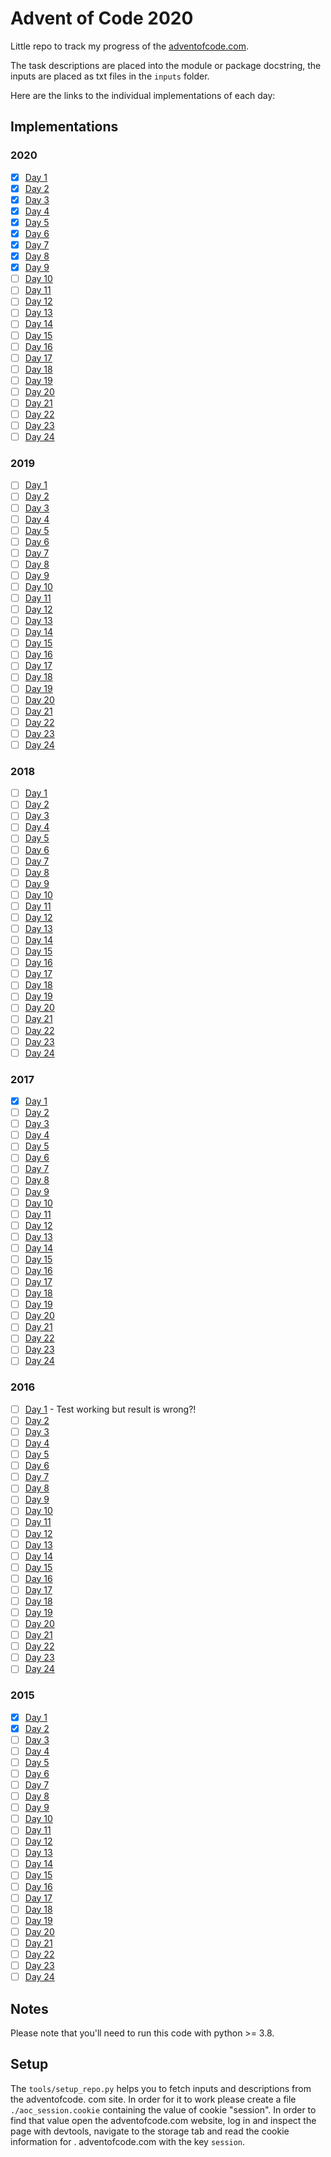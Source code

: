 # Advent of Code 2020

Little repo to track my progress of the [adventofcode.com](https://adventofcode.com).

The task descriptions are placed into the module or package docstring, the inputs are placed
as txt files in the `inputs` folder.

Here are the links to the individual implementations of each day:

## Implementations

### 2020

- [x] [Day 1](year2020/day1/)
- [x] [Day 2](year2020/day2/)
- [x] [Day 3](year2020/day3/)
- [x] [Day 4](year2020/day4/)
- [x] [Day 5](year2020/day5/)
- [x] [Day 6](year2020/day6/)
- [x] [Day 7](year2020/day7/)
- [x] [Day 8](year2020/day8/)
- [x] [Day 9](year2020/day9/)
- [ ] [Day 10](year2020/day10/)
- [ ] [Day 11](year2020/day11/)
- [ ] [Day 12](year2020/day12/)
- [ ] [Day 13](year2020/day13/)
- [ ] [Day 14](year2020/day14/)
- [ ] [Day 15](year2020/day15/)
- [ ] [Day 16](year2020/day16/)
- [ ] [Day 17](year2020/day17/)
- [ ] [Day 18](year2020/day18/)
- [ ] [Day 19](year2020/day19/)
- [ ] [Day 20](year2020/day20/)
- [ ] [Day 21](year2020/day21/)
- [ ] [Day 22](year2020/day22/)
- [ ] [Day 23](year2020/day23/)
- [ ] [Day 24](year2020/day24/)

### 2019

- [ ] [Day 1](year2019/day1/)
- [ ] [Day 2](year2019/day2/)
- [ ] [Day 3](year2019/day3/)
- [ ] [Day 4](year2019/day4/)
- [ ] [Day 5](year2019/day5/)
- [ ] [Day 6](year2019/day6/)
- [ ] [Day 7](year2019/day7/)
- [ ] [Day 8](year2019/day8/)
- [ ] [Day 9](year2019/day9/)
- [ ] [Day 10](year2019/day10/)
- [ ] [Day 11](year2019/day11/)
- [ ] [Day 12](year2019/day12/)
- [ ] [Day 13](year2019/day13/)
- [ ] [Day 14](year2019/day14/)
- [ ] [Day 15](year2019/day15/)
- [ ] [Day 16](year2019/day16/)
- [ ] [Day 17](year2019/day17/)
- [ ] [Day 18](year2019/day18/)
- [ ] [Day 19](year2019/day19/)
- [ ] [Day 20](year2019/day20/)
- [ ] [Day 21](year2019/day21/)
- [ ] [Day 22](year2019/day22/)
- [ ] [Day 23](year2019/day23/)
- [ ] [Day 24](year2019/day24/)

### 2018

- [ ] [Day 1](year2018/day1/)
- [ ] [Day 2](year2018/day2/)
- [ ] [Day 3](year2018/day3/)
- [ ] [Day 4](year2018/day4/)
- [ ] [Day 5](year2018/day5/)
- [ ] [Day 6](year2018/day6/)
- [ ] [Day 7](year2018/day7/)
- [ ] [Day 8](year2018/day8/)
- [ ] [Day 9](year2018/day9/)
- [ ] [Day 10](year2018/day10/)
- [ ] [Day 11](year2018/day11/)
- [ ] [Day 12](year2018/day12/)
- [ ] [Day 13](year2018/day13/)
- [ ] [Day 14](year2018/day14/)
- [ ] [Day 15](year2018/day15/)
- [ ] [Day 16](year2018/day16/)
- [ ] [Day 17](year2018/day17/)
- [ ] [Day 18](year2018/day18/)
- [ ] [Day 19](year2018/day19/)
- [ ] [Day 20](year2018/day20/)
- [ ] [Day 21](year2018/day21/)
- [ ] [Day 22](year2018/day22/)
- [ ] [Day 23](year2018/day23/)
- [ ] [Day 24](year2018/day24/)

### 2017

- [x] [Day 1](year2017/day1/)
- [ ] [Day 2](year2017/day2/)
- [ ] [Day 3](year2017/day3/)
- [ ] [Day 4](year2017/day4/)
- [ ] [Day 5](year2017/day5/)
- [ ] [Day 6](year2017/day6/)
- [ ] [Day 7](year2017/day7/)
- [ ] [Day 8](year2017/day8/)
- [ ] [Day 9](year2017/day9/)
- [ ] [Day 10](year2017/day10/)
- [ ] [Day 11](year2017/day11/)
- [ ] [Day 12](year2017/day12/)
- [ ] [Day 13](year2017/day13/)
- [ ] [Day 14](year2017/day14/)
- [ ] [Day 15](year2017/day15/)
- [ ] [Day 16](year2017/day16/)
- [ ] [Day 17](year2017/day17/)
- [ ] [Day 18](year2017/day18/)
- [ ] [Day 19](year2017/day19/)
- [ ] [Day 20](year2017/day20/)
- [ ] [Day 21](year2017/day21/)
- [ ] [Day 22](year2017/day22/)
- [ ] [Day 23](year2017/day23/)
- [ ] [Day 24](year2017/day24/)

### 2016

- [ ] [Day 1](year2016/day1/) - Test working but result is wrong?!
- [ ] [Day 2](year2016/day2/)
- [ ] [Day 3](year2016/day3/)
- [ ] [Day 4](year2016/day4/)
- [ ] [Day 5](year2016/day5/)
- [ ] [Day 6](year2016/day6/)
- [ ] [Day 7](year2016/day7/)
- [ ] [Day 8](year2016/day8/)
- [ ] [Day 9](year2016/day9/)
- [ ] [Day 10](year2016/day10/)
- [ ] [Day 11](year2016/day11/)
- [ ] [Day 12](year2016/day12/)
- [ ] [Day 13](year2016/day13/)
- [ ] [Day 14](year2016/day14/)
- [ ] [Day 15](year2016/day15/)
- [ ] [Day 16](year2016/day16/)
- [ ] [Day 17](year2016/day17/)
- [ ] [Day 18](year2016/day18/)
- [ ] [Day 19](year2016/day19/)
- [ ] [Day 20](year2016/day20/)
- [ ] [Day 21](year2016/day21/)
- [ ] [Day 22](year2016/day22/)
- [ ] [Day 23](year2016/day23/)
- [ ] [Day 24](year2016/day24/)

### 2015

- [x] [Day 1](year2015/day1/)
- [x] [Day 2](year2015/day2/)
- [ ] [Day 3](year2015/day3/)
- [ ] [Day 4](year2015/day4/)
- [ ] [Day 5](year2015/day5/)
- [ ] [Day 6](year2015/day6/)
- [ ] [Day 7](year2015/day7/)
- [ ] [Day 8](year2015/day8/)
- [ ] [Day 9](year2015/day9/)
- [ ] [Day 10](year2015/day10/)
- [ ] [Day 11](year2015/day11/)
- [ ] [Day 12](year2015/day12/)
- [ ] [Day 13](year2015/day13/)
- [ ] [Day 14](year2015/day14/)
- [ ] [Day 15](year2015/day15/)
- [ ] [Day 16](year2015/day16/)
- [ ] [Day 17](year2015/day17/)
- [ ] [Day 18](year2015/day18/)
- [ ] [Day 19](year2015/day19/)
- [ ] [Day 20](year2015/day20/)
- [ ] [Day 21](year2015/day21/)
- [ ] [Day 22](year2015/day22/)
- [ ] [Day 23](year2015/day23/)
- [ ] [Day 24](year2015/day24/)

## Notes

Please note that you'll need to run this code with python >= 3.8.

## Setup

The `tools/setup_repo.py` helps you to fetch inputs and descriptions from the adventofcode.
com site. In order for it to work please create a file `./aoc_session.cookie` containing 
the value of cookie "session".
In order to find that value open the adventofcode.com website, log in and inspect the page 
with devtools, navigate to the storage tab and read the cookie information for .
adventofcode.com with the key `session`.